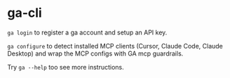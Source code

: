 # ga-cli
`ga login` to register a ga account and setup an API key.

`ga configure` to detect installed MCP clients (Cursor, Claude Code, Claude Desktop) and wrap the MCP configs with GA mcp guardrails.

Try `ga --help` too see more instructions.

